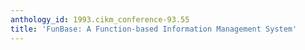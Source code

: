 ```yaml
---
anthology_id: 1993.cikm_conference-93.55
title: 'FunBase: A Function-based Information Management System'
---
```

